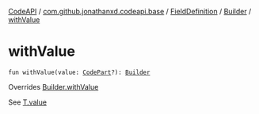 [CodeAPI](../../../index.md) / [com.github.jonathanxd.codeapi.base](../../index.md) / [FieldDefinition](../index.md) / [Builder](index.md) / [withValue](.)

# withValue

`fun withValue(value: `[`CodePart`](../../../com.github.jonathanxd.codeapi/-code-part/index.md)`?): `[`Builder`](index.md)

Overrides [Builder.withValue](../../-value-holder/-builder/with-value.md)

See [T.value](#)

